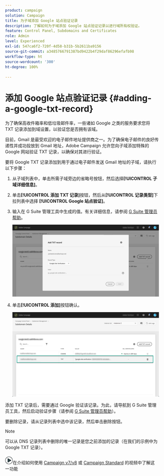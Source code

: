 ```yaml
---
product: campaign
solution: Campaign
title: 为子域添加 Google 站点验证记录
description: 了解如何为子域添加 Google 站点验证记录以进行域所有权验证。
feature: Control Panel, Subdomains and Certificates
role: Admin
level: Experienced
exl-id: 547ca6f2-720f-4d58-b31b-5b2611ba9156
source-git-commit: a3485766791387bd9422b4f29daf86296efafb98
workflow-type: ht
source-wordcount: '300'
ht-degree: 100%

---
```


# 添加 Google 站点验证记录 {#adding-a-google-txt-record}

为了确保高收件箱率和低垃圾邮件率，一些诸如 Google 之类的服务要求您将 TXT 记录添加到域设置，以验证您是否拥有该域。

目前，Gmail 是最受欢迎的电子邮件地址提供商之一。为了确保电子邮件的良好传递性并成功投放到 Gmail 地址，Adobe Campaign 允许您向子域添加特殊的 Google 网站验证 TXT 记录，以确保对其进行验证。

要将 Google TXT 记录添加到用于通过电子邮件发送 Gmail 地址的子域，请执行以下步骤：

1. 从子域列表中，单击所需子域旁边的省略号按钮，然后选择&#x200B;**[!UICONTROL 子域详细信息]**。

1. 单击&#x200B;**[!UICONTROL 添加 TXT 记录]**&#x200B;按钮，然后从&#x200B;**[!UICONTROL 记录类型]**&#x200B;下拉列表中选择 **[!UICONTROL Google 站点验证]**。

1. 输入在 G Suite 管理工具中生成的值。有关详细信息，请参阅 [G Suite 管理员帮助](https://support.google.com/a/answer/183895)。

   ![](assets/txt_addtxt.png)

1. 单击&#x200B;**[!UICONTROL 添加]**&#x200B;按钮确认。

   ![](assets/txt_txtadded.png)

添加 TXT 记录后，需要通过 Google 验证该记录。为此，请导航到 G Suite 管理员工具，然后启动验证步骤（请参阅 [G Suite 管理员帮助](https://support.google.com/a/answer/183895)）。

要删除记录，请从记录列表中选中该记录，然后单击删除按钮。

>[!NOTE]
>
>可以从 DNS 记录列表中删除的唯一记录是您之前添加的记录（在我们的示例中为 Google TXT 记录）。

![](assets/do-not-localize/how-to-video.png)在介绍如何使用 [Campaign v7/v8](https://experienceleague.adobe.com/docs/campaign-classic-learn/control-panel/subdomains-and-certificates/google-txt-record-management.html?lang=zh-Hans#subdomains-and-certificates) 或 [Campaign Standard](https://experienceleague.adobe.com/docs/campaign-standard-learn/control-panel/subdomains-and-certificates/google-txt-record-management.html?lang=zh-Hans#subdomains-and-certificates) 的视频中了解这一功能
